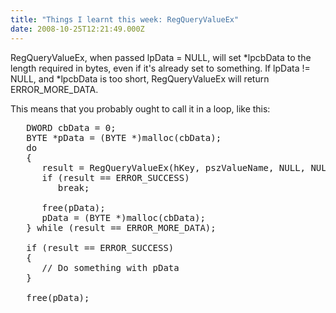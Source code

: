 ```yaml
---
title: "Things I learnt this week: RegQueryValueEx"
date: 2008-10-25T12:21:49.000Z
---
```

RegQueryValueEx, when passed lpData = NULL, will set *lpcbData to the length required in bytes, even if it's already set to something. If lpData != NULL, and *lpcbData is too short, RegQueryValueEx will return ERROR_MORE_DATA.

This means that you probably ought to call it in a loop, like this:

<pre>   DWORD cbData = 0;
   BYTE *pData = (BYTE *)malloc(cbData);
   do
   {
      result = RegQueryValueEx(hKey, pszValueName, NULL, NULL, pData, &cbData);
      if (result == ERROR_SUCCESS)
         break;

      free(pData);
      pData = (BYTE *)malloc(cbData);
   } while (result == ERROR_MORE_DATA);

   if (result == ERROR_SUCCESS)
   {
      // Do something with pData
   }

   free(pData);</pre>